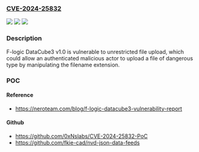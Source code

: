 ### [CVE-2024-25832](https://cve.mitre.org/cgi-bin/cvename.cgi?name=CVE-2024-25832)
![](https://img.shields.io/static/v1?label=Product&message=n%2Fa&color=blue)
![](https://img.shields.io/static/v1?label=Version&message=n%2Fa&color=blue)
![](https://img.shields.io/static/v1?label=Vulnerability&message=n%2Fa&color=brighgreen)

### Description

F-logic DataCube3 v1.0 is vulnerable to unrestricted file upload, which could allow an authenticated malicious actor to upload a file of dangerous type by manipulating the filename extension.

### POC

#### Reference
- https://neroteam.com/blog/f-logic-datacube3-vulnerability-report

#### Github
- https://github.com/0xNslabs/CVE-2024-25832-PoC
- https://github.com/fkie-cad/nvd-json-data-feeds

